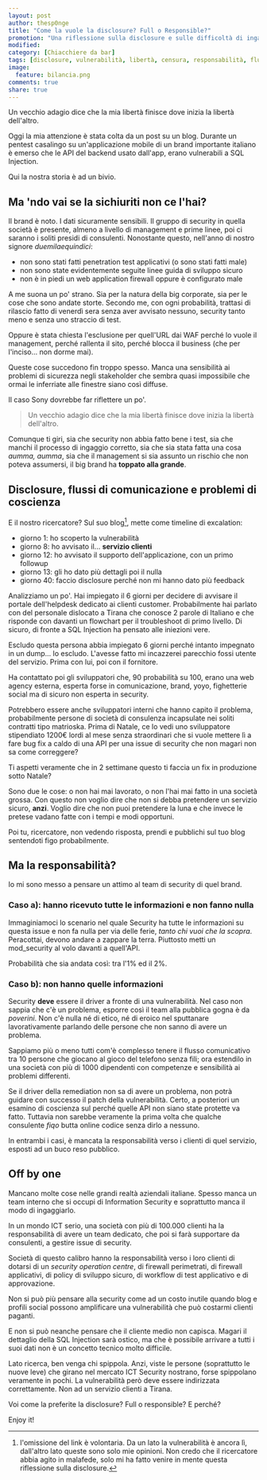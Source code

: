 ```yaml
---
layout: post
author: thesp0nge
title: "Come la vuole la disclosure? Full o Responsible?"
promotion: "Una riflessione sulla disclosure e sulle difficoltà di ingaggiare il giusto team"
modified: 
category: [Chiacchiere da bar]
tags: [disclosure, vulnerabilità, libertà, censura, responsabilità, flussi aziendali, hacker, hacking, pentest]
image:
  feature: bilancia.png
comments: true
share: true
---
```


Un vecchio adagio dice che la mia libertà finisce dove inizia la libertà
dell'altro.

Oggi la mia attenzione è stata colta da un post su un blog. Durante un pentest
casalingo su un'applicazione mobile di un brand importante italiano è emerso
che le API del backend usato dall'app, erano vulnerabili a SQL Injection.

Qui la nostra storia è ad un bivio.

## Ma 'ndo vai se la sichiuriti non ce l'hai?

Il brand è noto. I dati sicuramente sensibili. Il gruppo di security in quella
società è presente, almeno a livello di management e prime linee, poi ci
saranno i soliti presidi di consulenti. Nonostante questo, nell'anno di nostro
signore _duemilaequindici_:

* non sono stati fatti penetration test applicativi (o sono stati fatti male)
* non sono state evidentemente seguite linee guida di sviluppo sicuro
* non è in piedi un web application firewall oppure è configurato male

A me suona un po' strano. Sia per la natura della big corporate, sia per le
cose che sono andate storte. Secondo me, con ogni probabilità, trattasi di
rilascio fatto di venerdì sera senza aver avvisato nessuno, security tanto meno
e senza uno straccio di test.

Oppure è stata chiesta l'esclusione per quell'URL dai WAF perché lo vuole il
management, perché rallenta il sito, perché blocca il business (che per
l'inciso... non dorme mai).

Queste cose succedono fin troppo spesso. Manca una sensibilità ai problemi di
sicurezza negli stakeholder che sembra quasi impossibile che ormai le
inferriate alle finestre siano così diffuse.

Il caso Sony dovrebbe far riflettere un po'.

> Un vecchio adagio dice che la mia libertà finisce dove inizia la libertà
> dell'altro.

Comunque ti giri, sia che security non abbia fatto bene i test, sia che manchi
il processo di ingaggio corretto, sia che sia stata fatta una cosa _aumma,
aumma_, sia che il management si sia assunto un rischio che non poteva
assumersi, il big brand ha **toppato alla grande**.

## Disclosure, flussi di comunicazione e problemi di coscienza

E il nostro ricercatore? Sul suo blog[^1], mette come timeline di excalation:

* giorno 1: ho scoperto la vulnerabilità
* giorno 8: ho avvisato il... **servizio clienti**
* giorno 12: ho avvisato il supporto dell'applicazione, con un primo followup
* giorno 13: gli ho dato più dettagli poi il nulla
* giorno 40: faccio disclosure perché non mi hanno dato più feedback

Analizziamo un po'. Hai impiegato il 6 giorni per decidere di avvisare il
portale dell'helpdesk dedicato ai clienti customer. Probabilmente hai parlato
con del personale dislocato a Tirana che conosce 2 parole di Italiano e che
risponde con davanti un flowchart per il troubleshoot di primo livello.
Di sicuro, di fronte a SQL Injection ha pensato alle iniezioni vere.

Escludo questa persona abbia impiegato 6 giorni perché intanto impegnato in un
dump... lo escludo. L'avesse fatto mi incazzerei parecchio fossi utente del
servizio. Prima con lui, poi con il fornitore.

Ha contattato poi gli sviluppatori che, 90 probabilità su 100, erano una web
agency esterna, esperta forse in comunicazione, brand, yoyo, fighetterie social
ma di sicuro non esperta in security.

Potrebbero essere anche sviluppatori interni che hanno capito il problema,
probabilmente persone di società di consulenza incapsulate nei soliti contratti
tipo matrioska. Prima di Natale, ce lo vedi uno sviluppatore stipendiato 1200€
lordi al mese senza straordinari che si vuole mettere lì a fare bug fix a caldo
di una API per una issue di security che non magari non sa come correggere?

Ti aspetti veramente che in 2 settimane questo ti faccia un fix in produzione
sotto Natale?

Sono due le cose: o non hai mai lavorato, o non l'hai mai fatto in una società
grossa.
Con questo non voglio dire che non si debba pretendere un servizio sicuro,
**anzi**. Voglio dire che non puoi pretendere la luna e che invece le pretese
vadano fatte con i tempi e modi opportuni.

Poi tu, ricercatore, non vedendo risposta, prendi e pubblichi sul tuo
blog sentendoti figo probabilmente.

## Ma la responsabilità?

Io mi sono messo a pensare un attimo al team di security di quel brand.

### Caso a): hanno ricevuto tutte le informazioni e non fanno nulla

Immaginiamoci lo scenario nel quale Security ha tutte le informazioni su questa
issue e non fa nulla per via delle ferie, _tanto chi vuoi che la scopra_.
Peracottai, devono andare a zappare la terra. Piuttosto metti un mod\_security
al volo davanti a quell'API.

Probabilità che sia andata così: tra l'1% ed il 2%.

### Caso b): non hanno quelle informazioni

Security **deve** essere il driver a fronte di una vulnerabilità. Nel caso non
sappia che c'è un problema, esporre così il team alla pubblica gogna è da
_poverini_. Non c'è nulla né di etico, né di eroico nel sputtanare
lavorativamente parlando delle persone che non sanno di avere un problema.

Sappiamo più o meno tutti com'è complesso tenere il flusso comunicativo tra 10
persone che giocano al gioco del telefono senza fili; ora estendilo in una
società con più di 1000 dipendenti con competenze e sensibilità ai problemi
differenti.

Se il driver della remediation non sa di avere un problema, non potrà guidare
con successo il patch della vulnerabilità. Certo, a posteriori un esamino di
coscienza sul perché quelle API non siano state protette va fatto. Tuttavia non
sarebbe veramente la prima volta che qualche consulente _fiqo_ butta online
codice senza dirlo a nessuno.

In entrambi i casi, è mancata la responsabilità verso i clienti di quel
servizio, esposti ad un buco reso pubblico.

## Off by one

Mancano molte cose nelle grandi realtà aziendali italiane. Spesso manca un team
interno che si occupi di Information Security e soprattutto manca il modo di
ingaggiarlo.

In un mondo ICT serio, una società con più di 100.000 clienti ha
la responsabilità di avere un team dedicato, che poi si farà supportare da
consulenti, a gestire issue di security.

Società di questo calibro hanno la responsabilità verso i loro clienti di
dotarsi di un _security operation centre_, di firewall perimetrati, di firewall
applicativi, di policy di sviluppo sicuro, di workflow di test applicativo e di
approvazione.

Non si può più pensare alla security come ad un costo inutile quando blog e
profili social possono amplificare una vulnerabilità che può costarmi clienti
paganti.

E non si può neanche pensare che il cliente medio non capisca. Magari il
dettaglio della SQL Injection sarà ostico, ma che è possibile arrivare a tutti
i suoi dati non è un concetto tecnico molto difficile.

Lato ricerca, ben venga chi spippola. Anzi, viste le persone (soprattutto le
nuove leve) che girano nel mercato ICT Security nostrano, forse spippolano
veramente in pochi. La vulnerabilità però deve essere indirizzata
correttamente. Non ad un servizio clienti a Tirana.

Voi come la preferite la disclosure? Full o responsible? E perché?

Enjoy it!

[^1]: l'omissione del link è volontaria. Da un lato la vulnerabilità è ancora
      lì, dall'altro lato queste sono solo mie opinioni. Non credo che il ricercatore
      abbia agito in malafede, solo mi ha fatto venire in mente questa riflessione
      sulla disclosure.
